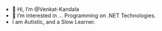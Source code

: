 - 👋 Hi, I’m @Venkat-Kandala
- 👀 I’m interested in ... Programming on .NET Technologies.
- I am Autistic, and a Slow Learner.

<!---
Venkat-Kandala/Venkat-Kandala is a ✨ special ✨ repository because its `README.md` (this file) appears on your GitHub profile.
You can click the Preview link to take a look at your changes.
--->
